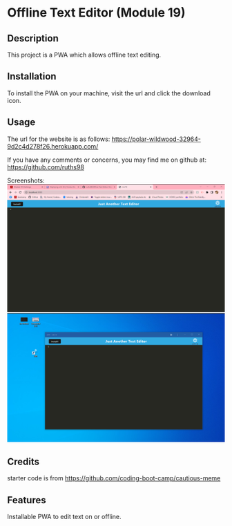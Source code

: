# Offline Text Editor (Module 19)

## Description
This project is a PWA which allows offline text editing.

## Installation
To install the PWA on your machine, visit the url and click the download icon.

## Usage
The url for the website is as follows:
https://polar-wildwood-32964-9d2c4d278f26.herokuapp.com/

If you have any comments or concerns, you may find me on github at: https://github.com/ruths98

Screenshots:
![screenshot of project in browser](./Screenshot%20(62).png)
![screenshot of project downloaded on machine](./Screenshot%20(63).png)


## Credits
starter code is from https://github.com/coding-boot-camp/cautious-meme

## Features
Installable PWA to edit text on or offline.
